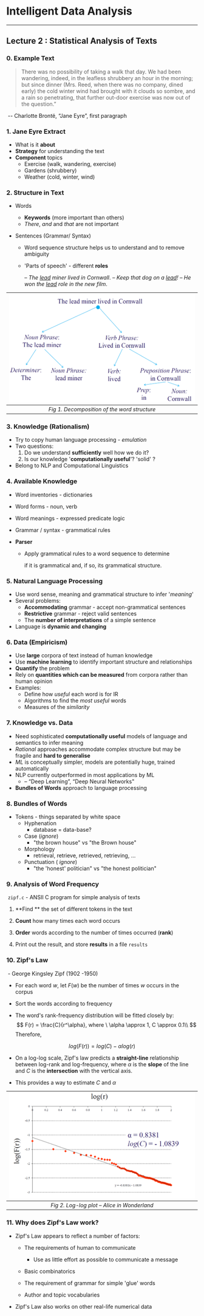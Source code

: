 # Intelligent Data Analysis

------

## Lecture 2 : Statistical Analysis of Texts



### 0. Example Text



> There was no possibility of taking a walk that day. We had been wandering, indeed, in the leafless shrubbery an hour in the morning; but since dinner (Mrs. Reed, when there was no company, dined early) the cold winter wind had brought with it clouds so sombre, and a rain so penetrating, that further out-door exercise was now out of the question.”

​																							-- Charlotte Brontë, “Jane Eyre”, first paragraph



### 1. Jane Eyre Extract

- What is it **about**
- **Strategy** for understanding the text
- **Component** topics
  - Exercise (walk, wandering, exercise)
  - Gardens (shrubbery)
  - Weather (cold, winter, wind)



### 2. Structure in Text

- Words

  - **Keywords** (more important than others)
  - *There*, *and* and *that* are not important

- Sentences (Grammar/ Syntax)

  - Word sequence structure helps us to understand and to remove ambiguity

  - 'Parts of speech' - different **roles**

    *– The <u>lead</u> miner lived in Cornwall*.
    *– Keep that dog on a <u>lead</u>!*
    *– He won the <u>lead</u> role in the new film*.
    
    

| <img src="IDA_Lecture 2.assets/image-20200130122732152.png" alt="image-20200130122732152" style="zoom: 50%;" /> |
| :----------------------------------------------------------: |
|         *Fig 1. Decomposition of the word structure*         |



### 3. Knowledge (Rationalism)

- Try to copy human language processing - *emulation*
- Two questions:
  1. Do we understand **sufficiently** well how we do it?
  2. Is our knowledge '**computationally useful**'?  'solid' ?
- Belong to NLP and Computational Linguistics



### 4. Available Knowledge

- Word inventories - dictionaries

- Word forms - noun, verb

- Word meanings - expressed predicate logic

- Grammar / syntax - grammatical rules

- **Parser**

  - Apply grammatical rules to a word sequence to determine 

    if it is grammatical and, if so, its grammatical structure.



### 5. Natural Language Processing

- Use word sense, meaning and grammatical structure to infer '*meaning*'
- Several problems:
  - **Accommodating** grammar - accept non-grammatical sentences
  - **Restrictive** grammar - reject valid sentences
  - The **number of interpretations** of a simple sentence
- Language is **dynamic and changing**



### 6. Data (Empiricism)

- Use **large** corpora of text instead of human knowledge
- Use **machine learning** to identify important structure and relationships
- **Quantify** the problem
- Rely on **quantities which can be measured** from corpora rather than human opinion
- Examples:
  - Define how *useful* each word is for IR
  - Algorithms to find the *most useful* words
  - Measures of the *similarity*



### 7. Knowledge vs. Data

- Need sophisticated **computationally useful** models of language and semantics to infer meaning
- *Rational* approaches accommodate complex structure but may be fragile and **hard to generalise**
- *ML* is conceptually simpler, models are potentially huge, trained automatically
- NLP currently outperformed in most applications by ML 
  - – “Deep Learning”, “Deep Neural Networks"
- **Bundles of Words** approach to language processing



### 8. Bundles of Words

- Tokens - things separated by white space
  - Hyphenation
    - database = data-base?
  - Case (*ignore*)
    - "the brown house" vs "the Brown house"
  - Morphology
    - retrieval, retrieve, retrieved, retrieving, ...
  - Punctuation ( *ignore*)
    - "the 'honest' politician" vs "the honest politician"



### 9. Analysis of Word Frequency

​	`zipf.c` - ANSII C program for simple analysis of texts

1. **Find ** the set of different tokens in the text

2. **Count** how many times each word occurs

3. **Order** words according to the number of times occurred (**rank**)

4. Print out the result, and store **results** in a file `results`



### 10. Zipf's Law

​		- George Kingsley Zipf (1902 -1950)

- For each word $w$, let $F(w)$ be the number of times $w$ occurs in the corpus

- Sort the words according to frequency

- The word's rank-frequency distribution will be fitted closely by:
  $$
  F(r) = \frac{C}{r^\alpha}, where \ \alpha \approx 1, C \approx 0.1\\
  $$
  Therefore,

$$
log(F(r)) = log(C) - \alpha log(r)
$$

- On a log-log scale, Zipf's law predicts a **straight-line** relationship between log-rank and log-frequency, where $\alpha$ is the **slope** of the line and $C$ is the **intersection** with the vertical axis.

- This provides a way to estimate $C$ and $\alpha$

  

| <img src="IDA_Lecture 2.assets/image-20200130144347354.png" alt="image-20200130144347354" style="zoom:67%;" /> |
| :----------------------------------------------------------: |
|         *Fig 2. Log-log plot – Alice in Wonderland*          |



### 11. Why does Zipf's Law work?

- Zipf's Law appears to reflect a number of factors:

  - The requirements of human to communicate
    - Use as little effort as possible to communicate a message

  - Basic combinatorics
  - The requirement of grammar for simple 'glue' words
  - Author and topic vocabularies

- Zipf's Law also works on other real-life numerical data

  

[^Benford's Law]: Benford's law, is an observation about the frequency distribution of leading digits in many real-life sets of numerical data. The law states that in many naturally occurring collections of numbers, the leading significant digit is likely to be small.

